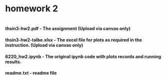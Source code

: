 # homework 2 #
#
#### thsin3-hw2.pdf         - The assignment (Upload via canvas only)
#### thsin3-hw2-talbe.xlsx  - The excel file for plots as required in the instruction. (Upload via canvas only)
#### 6220_hw2.ipynb         - The original ipynb code with plots records and running results.
#### readme.txt             - readme file 

